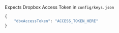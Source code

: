 Expects Dropbox Access Token in `config/keys.json`

```javascript
{
	"dbxAccessToken": "ACCESS_TOKEN_HERE"
}
```
